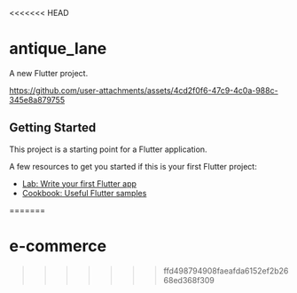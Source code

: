 <<<<<<< HEAD
# antique_lane

A new Flutter project.

https://github.com/user-attachments/assets/4cd2f0f6-47c9-4c0a-988c-345e8a879755


## Getting Started

This project is a starting point for a Flutter application.

A few resources to get you started if this is your first Flutter project:

- [Lab: Write your first Flutter app](https://docs.flutter.dev/get-started/codelab)
- [Cookbook: Useful Flutter samples](https://docs.flutter.dev/cookbook)


=======
# e-commerce
>>>>>>> ffd498794908faeafda6152ef2b2668ed368f309
